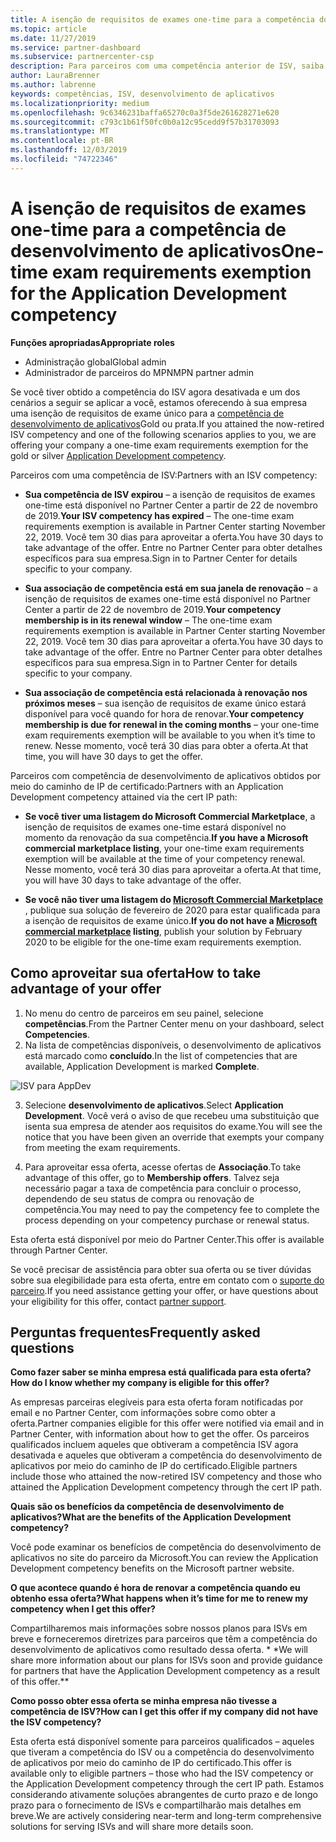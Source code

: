 ```yaml
---
title: A isenção de requisitos de exames one-time para a competência do desenvolvimento de aplicativos | Centro de parceiros
ms.topic: article
ms.date: 11/27/2019
ms.service: partner-dashboard
ms.subservice: partnercenter-csp
description: Para parceiros com uma competência anterior de ISV, saiba como obter uma isenção de requisitos de exame único para a competência do desenvolvimento de aplicativos
author: LauraBrenner
ms.author: labrenne
keywords: competências, ISV, desenvolvimento de aplicativos
ms.localizationpriority: medium
ms.openlocfilehash: 9c6346231baffa65270c0a3f5de261628271e620
ms.sourcegitcommit: c793c1b61f50fc0b0a12c95cedd9f57b31703093
ms.translationtype: MT
ms.contentlocale: pt-BR
ms.lasthandoff: 12/03/2019
ms.locfileid: "74722346"
---
```

# <a name="one-time-exam-requirements-exemption-for-the-application-development-competency"></a><span data-ttu-id="0f11e-104">A isenção de requisitos de exames one-time para a competência de desenvolvimento de aplicativos</span><span class="sxs-lookup"><span data-stu-id="0f11e-104">One-time exam requirements exemption for the Application Development competency</span></span>

<span data-ttu-id="0f11e-105">**Funções apropriadas**</span><span class="sxs-lookup"><span data-stu-id="0f11e-105">**Appropriate roles**</span></span>

- <span data-ttu-id="0f11e-106">Administração global</span><span class="sxs-lookup"><span data-stu-id="0f11e-106">Global admin</span></span>
- <span data-ttu-id="0f11e-107">Administrador de parceiros do MPN</span><span class="sxs-lookup"><span data-stu-id="0f11e-107">MPN partner admin</span></span>

<span data-ttu-id="0f11e-108">Se você tiver obtido a competência do ISV agora desativada e um dos cenários a seguir se aplicar a você, estamos oferecendo à sua empresa uma isenção de requisitos de exame único para a [competência de desenvolvimento de aplicativos](https://partner.microsoft.com/membership/application-development-competency)Gold ou prata.</span><span class="sxs-lookup"><span data-stu-id="0f11e-108">If you attained the now-retired ISV competency and one of the following scenarios applies to you, we are offering your company a one-time exam requirements exemption for the gold or silver [Application Development competency](https://partner.microsoft.com/membership/application-development-competency).</span></span> 

<span data-ttu-id="0f11e-109">Parceiros com uma competência de ISV:</span><span class="sxs-lookup"><span data-stu-id="0f11e-109">Partners with an ISV competency:</span></span>

- <span data-ttu-id="0f11e-110">**Sua competência de ISV expirou** – a isenção de requisitos de exames one-time está disponível no Partner Center a partir de 22 de novembro de 2019.</span><span class="sxs-lookup"><span data-stu-id="0f11e-110">**Your ISV competency has expired** – The one-time exam requirements exemption is available in Partner Center starting November 22, 2019.</span></span> <span data-ttu-id="0f11e-111">Você tem 30 dias para aproveitar a oferta.</span><span class="sxs-lookup"><span data-stu-id="0f11e-111">You have 30 days to take advantage of the offer.</span></span> <span data-ttu-id="0f11e-112">Entre no Partner Center para obter detalhes específicos para sua empresa.</span><span class="sxs-lookup"><span data-stu-id="0f11e-112">Sign in to Partner Center for details specific to your company.</span></span>

- <span data-ttu-id="0f11e-113">**Sua associação de competência está em sua janela de renovação** – a isenção de requisitos de exames one-time está disponível no Partner Center a partir de 22 de novembro de 2019.</span><span class="sxs-lookup"><span data-stu-id="0f11e-113">**Your competency membership is in its renewal window** – The one-time exam requirements exemption is available in Partner Center starting November 22, 2019.</span></span> <span data-ttu-id="0f11e-114">Você tem 30 dias para aproveitar a oferta.</span><span class="sxs-lookup"><span data-stu-id="0f11e-114">You have 30 days to take advantage of the offer.</span></span> <span data-ttu-id="0f11e-115">Entre no Partner Center para obter detalhes específicos para sua empresa.</span><span class="sxs-lookup"><span data-stu-id="0f11e-115">Sign in to Partner Center for details specific to your company.</span></span>

- <span data-ttu-id="0f11e-116">**Sua associação de competência está relacionada à renovação nos próximos meses** – sua isenção de requisitos de exame único estará disponível para você quando for hora de renovar.</span><span class="sxs-lookup"><span data-stu-id="0f11e-116">**Your competency membership is due for renewal in the coming months** – your one-time exam requirements exemption will be available to you when it’s time to renew.</span></span> <span data-ttu-id="0f11e-117">Nesse momento, você terá 30 dias para obter a oferta.</span><span class="sxs-lookup"><span data-stu-id="0f11e-117">At that time, you will have 30 days to get the offer.</span></span>

<span data-ttu-id="0f11e-118">Parceiros com competência de desenvolvimento de aplicativos obtidos por meio do caminho de IP de certificado:</span><span class="sxs-lookup"><span data-stu-id="0f11e-118">Partners with an Application Development competency attained via the cert IP path:</span></span>

- <span data-ttu-id="0f11e-119">**Se você tiver uma listagem do Microsoft Commercial Marketplace**, a isenção de requisitos de exames one-time estará disponível no momento da renovação da sua competência.</span><span class="sxs-lookup"><span data-stu-id="0f11e-119">**If you have a Microsoft commercial marketplace listing**, your one-time exam requirements exemption will be available at the time of your competency renewal.</span></span> <span data-ttu-id="0f11e-120">Nesse momento, você terá 30 dias para aproveitar a oferta.</span><span class="sxs-lookup"><span data-stu-id="0f11e-120">At that time, you will have 30 days to take advantage of the offer.</span></span>

- <span data-ttu-id="0f11e-121">**Se você não tiver uma listagem do [Microsoft Commercial Marketplace](https://azure.microsoft.com/overview/commercial-marketplace/)** , publique sua solução de fevereiro de 2020 para estar qualificada para a isenção de requisitos de exame único.</span><span class="sxs-lookup"><span data-stu-id="0f11e-121">**If you do not have a [Microsoft commercial marketplace](https://azure.microsoft.com/overview/commercial-marketplace/) listing**, publish your solution by February 2020 to be eligible for the one-time exam requirements exemption.</span></span>

## <a name="how-to-take-advantage-of-your-offer"></a><span data-ttu-id="0f11e-122">Como aproveitar sua oferta</span><span class="sxs-lookup"><span data-stu-id="0f11e-122">How to take advantage of your offer</span></span>

1. <span data-ttu-id="0f11e-123">No menu do centro de parceiros em seu painel, selecione **competências**.</span><span class="sxs-lookup"><span data-stu-id="0f11e-123">From the Partner Center menu on your dashboard, select **Competencies**.</span></span>
2. <span data-ttu-id="0f11e-124">Na lista de competências disponíveis, o desenvolvimento de aplicativos está marcado como **concluído**.</span><span class="sxs-lookup"><span data-stu-id="0f11e-124">In the list of competencies that are available, Application Development is marked **Complete**.</span></span>

![ISV para AppDev](images/appdev.png)

3. <span data-ttu-id="0f11e-126">Selecione **desenvolvimento de aplicativos**.</span><span class="sxs-lookup"><span data-stu-id="0f11e-126">Select **Application Development**.</span></span> <span data-ttu-id="0f11e-127">Você verá o aviso de que recebeu uma substituição que isenta sua empresa de atender aos requisitos do exame.</span><span class="sxs-lookup"><span data-stu-id="0f11e-127">You will see the notice that you have been given an override that exempts your company from meeting the exam requirements.</span></span> 

4. <span data-ttu-id="0f11e-128">Para aproveitar essa oferta, acesse ofertas de **Associação**.</span><span class="sxs-lookup"><span data-stu-id="0f11e-128">To take advantage of this offer, go to **Membership offers**.</span></span> <span data-ttu-id="0f11e-129">Talvez seja necessário pagar a taxa de competência para concluir o processo, dependendo de seu status de compra ou renovação de competência.</span><span class="sxs-lookup"><span data-stu-id="0f11e-129">You may need to pay the competency fee to complete the process depending on your competency purchase or renewal status.</span></span> 

<span data-ttu-id="0f11e-130">Esta oferta está disponível por meio do Partner Center.</span><span class="sxs-lookup"><span data-stu-id="0f11e-130">This offer is available through Partner Center.</span></span>

<span data-ttu-id="0f11e-131">Se você precisar de assistência para obter sua oferta ou se tiver dúvidas sobre sua elegibilidade para esta oferta, entre em contato com o [suporte do parceiro](https://partner.microsoft.com/Support).</span><span class="sxs-lookup"><span data-stu-id="0f11e-131">If you need assistance getting your offer, or have questions about your eligibility for this offer, contact [partner support](https://partner.microsoft.com/Support).</span></span> 

## <a name="frequently-asked-questions"></a><span data-ttu-id="0f11e-132">Perguntas frequentes</span><span class="sxs-lookup"><span data-stu-id="0f11e-132">Frequently asked questions</span></span>

<span data-ttu-id="0f11e-133">**Como fazer saber se minha empresa está qualificada para esta oferta?**</span><span class="sxs-lookup"><span data-stu-id="0f11e-133">**How do I know whether my company is eligible for this offer?**</span></span>

<span data-ttu-id="0f11e-134">As empresas parceiras elegíveis para esta oferta foram notificadas por email e no Partner Center, com informações sobre como obter a oferta.</span><span class="sxs-lookup"><span data-stu-id="0f11e-134">Partner companies eligible for this offer were notified via email and in Partner Center, with information about how to get the offer.</span></span> <span data-ttu-id="0f11e-135">Os parceiros qualificados incluem aqueles que obtiveram a competência ISV agora desativada e aqueles que obtiveram a competência do desenvolvimento de aplicativos por meio do caminho de IP do certificado.</span><span class="sxs-lookup"><span data-stu-id="0f11e-135">Eligible partners include those who attained the now-retired ISV competency and those who attained the Application Development competency through the cert IP path.</span></span> 

<span data-ttu-id="0f11e-136">**Quais são os benefícios da competência de desenvolvimento de aplicativos?**</span><span class="sxs-lookup"><span data-stu-id="0f11e-136">**What are the benefits of the Application Development competency?**</span></span>

<span data-ttu-id="0f11e-137">Você pode examinar os benefícios de competência do desenvolvimento de aplicativos no site do parceiro da Microsoft.</span><span class="sxs-lookup"><span data-stu-id="0f11e-137">You can review the Application Development competency benefits on the Microsoft partner website.</span></span> 

<span data-ttu-id="0f11e-138">**O que acontece quando é hora de renovar a competência quando eu obtenho essa oferta?**</span><span class="sxs-lookup"><span data-stu-id="0f11e-138">**What happens when it’s time for me to renew my competency when I get this offer?**</span></span> 

<span data-ttu-id="0f11e-139">Compartilharemos mais informações sobre nossos planos para ISVs em breve e forneceremos diretrizes para parceiros que têm a competência do desenvolvimento de aplicativos como resultado dessa oferta. \* \*</span><span class="sxs-lookup"><span data-stu-id="0f11e-139">We will share more information about our plans for ISVs soon and provide guidance for partners that have the Application Development competency as a result of this offer.\*\*</span></span>  

<span data-ttu-id="0f11e-140">**Como posso obter essa oferta se minha empresa não tivesse a competência de ISV?**</span><span class="sxs-lookup"><span data-stu-id="0f11e-140">**How can I get this offer if my company did not have the ISV competency?**</span></span>

<span data-ttu-id="0f11e-141">Esta oferta está disponível somente para parceiros qualificados – aqueles que tiveram a competência do ISV ou a competência do desenvolvimento de aplicativos por meio do caminho de IP do certificado.</span><span class="sxs-lookup"><span data-stu-id="0f11e-141">This offer is available only to eligible partners – those who had the ISV competency or the Application Development competency through the cert IP path.</span></span> <span data-ttu-id="0f11e-142">Estamos considerando ativamente soluções abrangentes de curto prazo e de longo prazo para o fornecimento de ISVs e compartilharão mais detalhes em breve.</span><span class="sxs-lookup"><span data-stu-id="0f11e-142">We are actively considering near-term and long-term comprehensive solutions for serving ISVs and will share more details soon.</span></span> 


